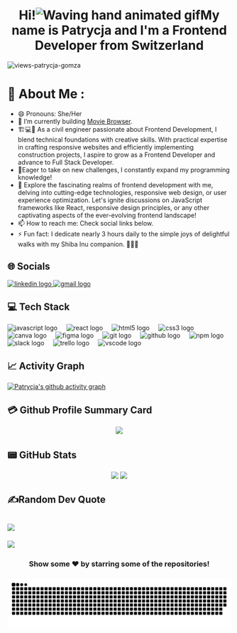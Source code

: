 <h1 align="center"> Hi!<img src="https://raw.githubusercontent.com/nixin72/nixin72/master/wave.gif" 
         alt="Waving hand animated gif"
         height="45"
         width="45" />My name is Patrycja and I'm a Frontend Developer from Switzerland</h1>

<p align="left"> <img src="https://komarev.com/ghpvc/?username=patrycja-gomza&label=Views&color=blue&style=plastic&style=for-the-badge" alt="views-patrycja-gomza" /> </p>

# 💫 About Me :
- 😄 Pronouns: She/Her
- 🔭 I’m currently building [Movie Browser](https://bedicooper.github.io/movies-browser/).
- 🏗️💻🎨 As a civil engineer passionate about Frontend Development, I blend technical foundations with creative skills. With practical expertise in crafting responsive websites and efficiently implementing construction projects, I aspire to grow as a Frontend Developer and advance to Full Stack Developer.
- 🌱Eager to take on new challenges, I constantly expand my programming knowledge!
- 🚀 Explore the fascinating realms of frontend development with me, delving into cutting-edge technologies, responsive web design, or user experience optimization. Let's ignite discussions on JavaScript frameworks like React, responsive design principles, or any other captivating aspects of the ever-evolving frontend landscape!
- 📫 How to reach me: Check social links below.
- ⚡ Fun fact: I dedicate nearly 3 hours daily to the simple joys of delightful walks with my Shiba Inu companion. 🚶‍♂️🐾

## 🌐 Socials
<div align="left">
  <a href="https://www.linkedin.com/in/patrycja-gomza/" target="_blank">
    <img src="https://img.shields.io/static/v1?message=LinkedIn&logo=linkedin&label=&color=0077B5&logoColor=white&labelColor=&style=for-the-badge" height="30" alt="linkedin logo"  />
  </a>
  <a href="mailto:patrycja.gomza@gmail.com" target="_blank">
    <img src="https://img.shields.io/static/v1?message=Gmail&logo=gmail&label=&color=D14836&logoColor=white&labelColor=&style=for-the-badge" height="30" alt="gmail logo"  />
  </a>
</div>

## 💻 Tech Stack
<div align="left">
  <img src="https://skillicons.dev/icons?i=js" height="43" alt="javascript logo"  />
  <img width="12" />
  <img src="https://cdn.jsdelivr.net/gh/devicons/devicon/icons/react/react-original.svg" height="43" alt="react logo"  />
  <img width="12" />
  <img src="https://cdn.jsdelivr.net/gh/devicons/devicon/icons/html5/html5-original.svg" height="43" alt="html5 logo"  />
  <img width="12" />
  <img src="https://cdn.jsdelivr.net/gh/devicons/devicon/icons/css3/css3-original.svg" height="43" alt="css3 logo"  />
  <img width="12" />
  <img src="https://cdn.jsdelivr.net/gh/devicons/devicon/icons/canva/canva-original.svg" height="43" alt="canva logo"  />
  <img width="12" />
  <img src="https://cdn.jsdelivr.net/gh/devicons/devicon/icons/figma/figma-original.svg" height="43" alt="figma logo"  />
  <img width="12" />
  <img src="https://cdn.jsdelivr.net/gh/devicons/devicon/icons/git/git-original.svg" height="43" alt="git logo"  />
  <img width="12" />
  <img src="https://cdn.jsdelivr.net/gh/devicons/devicon/icons/github/github-original.svg" height="43" alt="github logo"  />
  <img width="12" />
  <img src="https://cdn.jsdelivr.net/gh/devicons/devicon/icons/npm/npm-original-wordmark.svg" height="43" alt="npm logo"  />
  <img width="12" />
  <img src="https://cdn.jsdelivr.net/gh/devicons/devicon/icons/slack/slack-original.svg" height="43" alt="slack logo"  />
  <img width="12" />
  <img src="https://cdn.jsdelivr.net/gh/devicons/devicon/icons/trello/trello-plain.svg" height="43" alt="trello logo"  />
  <img width="12" />
  <img src="https://cdn.jsdelivr.net/gh/devicons/devicon/icons/vscode/vscode-original.svg" height="43" alt="vscode logo"  />
</div>

## 📈 Activity Graph
[![Patrycja's github activity graph](https://github-readme-activity-graph.vercel.app/graph?username=patrycja-gomza&theme=react)](https://github.com/patrycja-gomza/github-readme-activity-graph)


## 💳 Github Profile Summary Card
<p align="center">
  <img src="https://github-profile-summary-cards.vercel.app/api/cards/profile-details?username=patrycja-gomza&theme=react"/>
</p>
 
## 📟 GitHub Stats
<p align="center">
	<img width="48%" src="https://github-readme-stats.vercel.app/api?username=patrycja-gomza&show_icons=true&theme=react" />
	<img width="48%" src="https://github-readme-streak-stats.herokuapp.com/?user=patrycja-gomza&theme=react" />
</p>

## ✍️Random Dev Quote
![](https://quotes-github-readme.vercel.app/api?type=horizontal&theme=vue)
---
[![](https://visitcount.itsvg.in/api?id=patrycja-gomza&icon=0&color=1)](https://visitcount.itsvg.in)

<div align="center">
	
### Show some ❤️ by starring some of the repositories!
</div>


 ###
<picture>
  <source media="(prefers-color-scheme: dark)" srcset="https://raw.githubusercontent.com/patrycja-gomza/patrycja-gomza/output/github-contribution-grid-snake-dark.svg" />
  <source media="(prefers-color-scheme: light)" srcset="https://raw.githubusercontent.com/patrycja-gomza/patrycja-gomza/output/github-contribution-grid-snake.svg" alt="Snake animation)" />
  <img alt="github-snake" src="https://raw.githubusercontent.com/patrycja-gomza/patrycja-gomza/output/github-contribution-grid-snake.svg" />
</picture>

###
